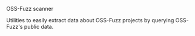 OSS-Fuzz scanner

Utilities to easily extract data about OSS-Fuzz projects by querying OSS-Fuzz's
public data.
